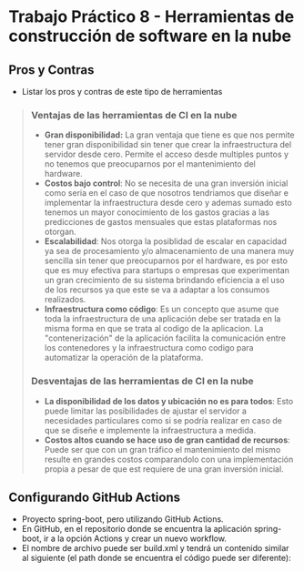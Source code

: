 # Trabajo Práctico 8 - Herramientas de construcción de software en la nube

## Pros y Contras
- Listar los pros y contras de este tipo de herramientas
> ### Ventajas de las herramientas de CI en la nube
> - **Gran disponibilidad:** La gran ventaja que tiene es que nos permite tener gran disponibilidad sin tener que crear la infraestructura del servidor desde cero. Permite el acceso desde multiples puntos y no tenemos que preocuparnos por el mantenimiento del hardware.
> - **Costos bajo control**: No se necesita de una gran inversión inicial como seria en el caso de que nosotros tendriamos que diseñar e implementar la infraestructura desde cero y ademas sumado esto tenemos un mayor conocimiento de los gastos gracias a las predicciones de gastos mensuales que estas plataformas nos otorgan.
> - **Escalabilidad**: Nos otorga la posiblidad de escalar en capacidad ya sea de procesamiento y/o almacenamiento de una manera muy sencilla sin tener que preocuparnos por el hardware, es por esto que es muy efectiva para startups o empresas que experimentan un gran crecimiento de su sistema brindando eficiencia a el uso de los recursos ya que este se va a adaptar a los consumos realizados.
> - **Infraestructura como código**: Es un concepto que asume que toda la infraestructura de una aplicación debe ser tratada en la misma forma en que se trata al codigo de la aplicacion. La "contenerización" de la aplicación facilita la comunicación entre los contenedores y la infraestructura como codigo para automatizar la operación de la plataforma.
> ### Desventajas de las herramientas de CI en la nube
> - **La disponibilidad de los datos y ubicación no es para todos**: Esto puede limitar las posibilidades de ajustar el servidor a necesidades particulares como si se podría realizar en caso de que se diseñe e implemente la infraestructura a medida.
> - **Costos altos cuando se hace uso de gran cantidad de recursos**: Puede ser que con un gran tráfico el mantenimiento del mismo resulte en grandes costos comparandolo con una implementación propia a pesar de que est requiere de una gran inversión inicial.

## Configurando GitHub Actions
- Proyecto spring-boot, pero utilizando GitHub Actions.
- En GitHub, en el repositorio donde se encuentra la aplicación spring-boot, ir a la opción Actions y crear un nuevo workflow.
- El nombre de archivo puede ser build.xml y tendrá un contenido similar al siguiente (el path donde se encuentra el código puede ser diferente):
